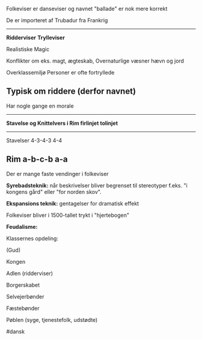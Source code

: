 Folkeviser er danseviser og navnet "ballade" er nok mere korrekt

De er importeret af Trubadur fra Frankrig

  -----------------------------------------------------------------------
  **Ridderviser**                     **Trylleviser**

  Realistiske                         Magic

  Konflikter om eks. magt, ægteskab,  Overnaturlige væsner
  hævn og jord                        

  Overklassemiljø                     Personer er ofte fortryllede

  Typisk om riddere (derfor navnet)   
  -----------------------------------------------------------------------

Har nogle gange en morale

  -----------------------------------------------------------------------
  **Stavelse og Knittelvers i  Rim firlinjet tolinjet**
  ------------------------- ---------------------- ----------------------
  Stavelser                 4-3-4-3                4-4

  Rim                       a-b-c-b                a-a
  -----------------------------------------------------------------------

Der er mange faste vendinger i folkeviser

**Syrebadsteknik:** når beskrivelser bliver begrenset til stereotyper
f.eks. "i kongens gård" eller "for norden skov".

**Ekspansions teknik:** gentagelser for dramatisk effekt

Folkeviser bliver i 1500-tallet trykt i "hjertebogen"

**Feudalisme:**

Klassernes opdeling:

(Gud)

Kongen

Adlen (ridderviser)

Borgerskabet

Selvejerbønder

Fæstebønder

Pøblen (syge, tjenestefolk, udstødte)


#dansk 
